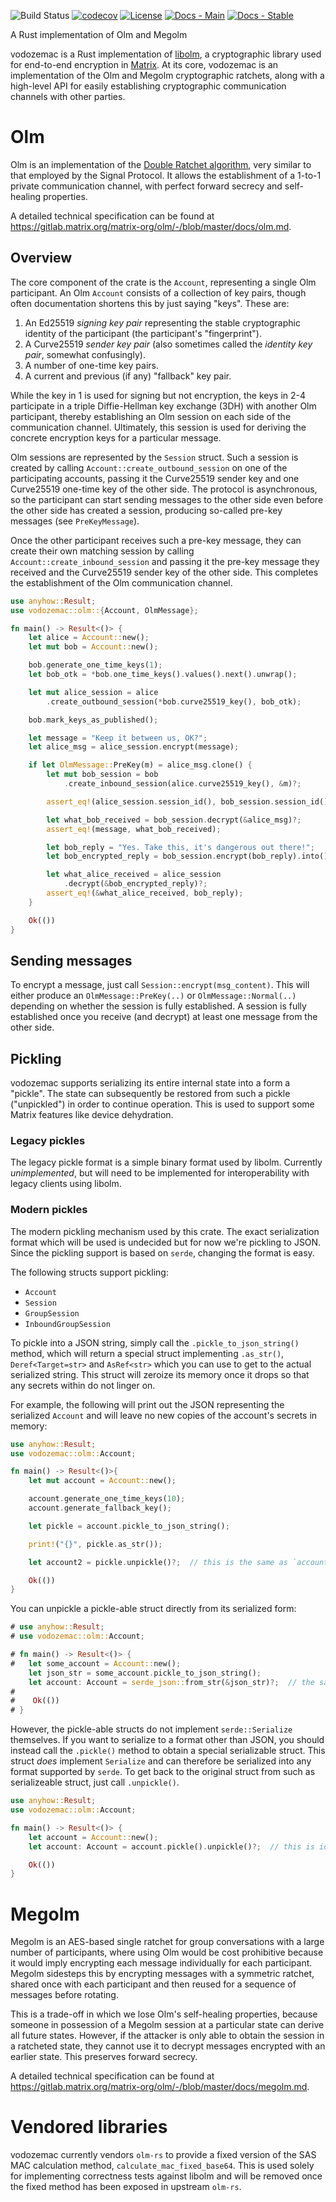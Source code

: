 ![Build Status](https://img.shields.io/github/workflow/status/matrix-org/vodozemac/CI?style=flat-square)
[![codecov](https://img.shields.io/codecov/c/github/matrix-org/vodozemac/main.svg?style=flat-square)](https://codecov.io/gh/matrix-org/vodozemac)
[![License](https://img.shields.io/badge/License-Apache%202.0-yellowgreen.svg?style=flat-square)](https://opensource.org/licenses/Apache-2.0)
[![Docs - Main](https://img.shields.io/badge/docs-main-blue.svg?style=flat-square)](https://matrix-org.github.io/vodozemac/vodozemac/index.html)
[![Docs - Stable](https://img.shields.io/crates/v/vodozemac?color=blue&label=docs&style=flat-square)](https://docs.rs/vodozemac)

A Rust implementation of Olm and Megolm

vodozemac is a Rust implementation of
[libolm](https://gitlab.matrix.org/matrix-org/olm), a cryptographic library
used for end-to-end encryption in [Matrix](https://matrix.org). At its core,
vodozemac is an implementation of the Olm and Megolm cryptographic ratchets,
along with a high-level API for easily establishing cryptographic communication
channels with other parties.

# Olm

Olm is an implementation of the [Double Ratchet
algorithm](https://whispersystems.org/docs/specifications/doubleratchet/), very
similar to that employed by the Signal Protocol. It allows the establishment of
a 1-to-1 private communication channel, with perfect forward secrecy and
self-healing properties.

A detailed technical specification can be found at
<https://gitlab.matrix.org/matrix-org/olm/-/blob/master/docs/olm.md>.

## Overview

The core component of the crate is the `Account`, representing a single Olm
participant. An Olm `Account` consists of a collection of key pairs, though
often documentation shortens this by just saying "keys". These are:

1. An Ed25519 *signing key pair* representing the stable cryptographic identity
   of the participant (the participant's "fingerprint").
2. A Curve25519 *sender key pair* (also sometimes called the *identity key
   pair*, somewhat confusingly).
3. A number of one-time key pairs.
4. A current and previous (if any) "fallback" key pair.

While the key in 1 is used for signing but not encryption, the keys in 2-4
participate in a triple Diffie-Hellman key exchange (3DH) with another Olm
participant, thereby establishing an Olm session on each side of the
communication channel. Ultimately, this session is used for deriving the
concrete encryption keys for a particular message.

Olm sessions are represented by the `Session` struct. Such a session is created
by calling `Account::create_outbound_session` on one of the participating
accounts, passing it the Curve25519 sender key and one Curve25519 one-time key
of the other side. The protocol is asynchronous, so the participant can start
sending messages to the other side even before the other side has created
a session, producing so-called pre-key messages (see `PreKeyMessage`).

Once the other participant receives such a pre-key message, they can create
their own matching session by calling `Account::create_inbound_session` and
passing it the pre-key message they received and the Curve25519 sender key of
the other side. This completes the establishment of the Olm communication
channel.

```rust
use anyhow::Result;
use vodozemac::olm::{Account, OlmMessage};

fn main() -> Result<()> {
    let alice = Account::new();
    let mut bob = Account::new();

    bob.generate_one_time_keys(1);
    let bob_otk = *bob.one_time_keys().values().next().unwrap();

    let mut alice_session = alice
        .create_outbound_session(*bob.curve25519_key(), bob_otk);

    bob.mark_keys_as_published();

    let message = "Keep it between us, OK?";
    let alice_msg = alice_session.encrypt(message);

    if let OlmMessage::PreKey(m) = alice_msg.clone() {
        let mut bob_session = bob
            .create_inbound_session(alice.curve25519_key(), &m)?;

        assert_eq!(alice_session.session_id(), bob_session.session_id());

        let what_bob_received = bob_session.decrypt(&alice_msg)?;
        assert_eq!(message, what_bob_received);

        let bob_reply = "Yes. Take this, it's dangerous out there!";
        let bob_encrypted_reply = bob_session.encrypt(bob_reply).into();

        let what_alice_received = alice_session
            .decrypt(&bob_encrypted_reply)?;
        assert_eq!(&what_alice_received, bob_reply);
    }

    Ok(())
}
```

## Sending messages

To encrypt a message, just call `Session::encrypt(msg_content)`. This will
either produce an `OlmMessage::PreKey(..)` or `OlmMessage::Normal(..)`
depending on whether the session is fully established. A session is fully
established once you receive (and decrypt) at least one message from the other
side.

## Pickling

vodozemac supports serializing its entire internal state into a form
a "pickle". The state can subsequently be restored from such a pickle
("unpickled") in order to continue operation. This is used to support some
Matrix features like device dehydration.

### Legacy pickles

The legacy pickle format is a simple binary format used by libolm. Currently
*unimplemented*, but will need to be implemented for interoperability with
legacy clients using libolm.

### Modern pickles

The modern pickling mechanism used by this crate. The exact serialization
format which will be used is undecided but for now we're pickling to JSON.
Since the pickling support is based on `serde`, changing the format is easy.

The following structs support pickling:

- `Account`
- `Session`
- `GroupSession`
- `InboundGroupSession`

To pickle into a JSON string, simply call the `.pickle_to_json_string()` method,
which will return a special struct implementing `.as_str()`,
`Deref<Target=str>` and `AsRef<str>` which you can use to get to the actual
serialized string. This struct will zeroize its memory once it drops so that
any secrets within do not linger on.

For example, the following will print out the JSON representing the serialized
`Account` and will leave no new copies of the account's secrets in memory:

```rust
use anyhow::Result;
use vodozemac::olm::Account;

fn main() -> Result<()>{
    let mut account = Account::new();

    account.generate_one_time_keys(10);
    account.generate_fallback_key();

    let pickle = account.pickle_to_json_string();

    print!("{}", pickle.as_str());

    let account2 = pickle.unpickle()?;  // this is the same as `account`

    Ok(())
}
```

You can unpickle a pickle-able struct directly from its serialized form:

```rust
# use anyhow::Result;
# use vodozemac::olm::Account;

# fn main() -> Result<()> {
#   let some_account = Account::new();
    let json_str = some_account.pickle_to_json_string();
    let account: Account = serde_json::from_str(&json_str)?;  // the same as `some_account`
#
#    Ok(())
# }
```

However, the pickle-able structs do not implement `serde::Serialize`
themselves. If you want to serialize to a format other than JSON, you should
instead call the `.pickle()` method to obtain a special serializable struct.
This struct *does* implement `Serialize` and can therefore be serialized into
any format supported by `serde`. To get back to the original struct from such
as serializeable struct, just call `.unpickle()`.

```rust
use anyhow::Result;
use vodozemac::olm::Account;

fn main() -> Result<()> {
    let account = Account::new();
    let account: Account = account.pickle().unpickle()?;  // this is identity

    Ok(())
}
```

# Megolm

Megolm is an AES-based single ratchet for group conversations with a large
number of participants, where using Olm would be cost prohibitive because it
would imply encrypting each message individually for each participant. Megolm
sidesteps this by encrypting messages with a symmetric ratchet, shared once
with each participant and then reused for a sequence of messages before
rotating.

This is a trade-off in which we lose Olm's self-healing properties, because
someone in possession of a Megolm session at a particular state can derive all
future states. However, if the attacker is only able to obtain the session in
a ratcheted state, they cannot use it to decrypt messages encrypted with an
earlier state. This preserves forward secrecy.

A detailed technical specification can be found at
<https://gitlab.matrix.org/matrix-org/olm/-/blob/master/docs/megolm.md>.

# Vendored libraries

vodozemac currently vendors `olm-rs` to provide a fixed version of the SAS MAC
calculation method, `calculate_mac_fixed_base64`. This is used solely for
implementing correctness tests against libolm and will be removed once the
fixed method has been exposed in upstream `olm-rs`.
